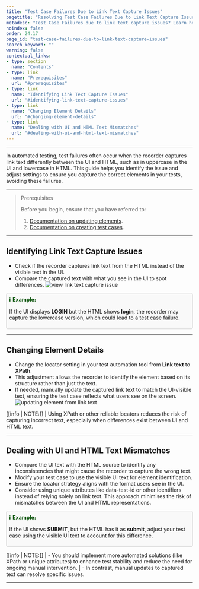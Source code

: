 ```yaml
---
title: "Test Case Failures Due to Link Text Capture Issues"
pagetitle: "Resolving Test Case Failures Due to Link Text Capture Issues"
metadesc: "Test Case Failures due to link text capture issues? Learn how to fix mismatches between UI and HTML text in automated tests to avoid errors."
noindex: false
order: 24.17
page_id: "test-case-failures-due-to-link-text-capture-issues"
search_keyword: ""
warning: false
contextual_links:
- type: section
  name: "Contents"
- type: link
  name: "Prerequisites"
  url: "#prerequisites"
- type: link
  name: "Identifying Link Text Capture Issues"
  url: "#identifying-link-text-capture-issues"
- type: link
  name: "Changing Element Details"
  url: "#changing-element-details"
- type: link
  name: "Dealing with UI and HTML Text Mismatches"
  url: "#dealing-with-ui-and-html-text-mismatches"
---
```


---

In automated testing, test failures often occur when the recorder captures link text differently between the UI and HTML, such as in uppercase in the UI and lowercase in HTML. This guide helps you identify the issue and adjust settings to ensure you capture the correct elements in your tests, avoiding these failures.

---

> <p id="prerequisites">Prerequisites</p>
>
> Before you begin, ensure that you have referred to:
> 1. [Documentation on updating elements](https://testsigma.com/docs/elements/web-apps/create-manually/).
> 2. [Documentation on creating test cases](https://testsigma.com/docs/test-cases/manage/add-edit-delete/).

---

## **Identifying Link Text Capture Issues**

- Check if the recorder captures link text from the HTML instead of the visible text in the UI.
- Compare the captured text with what you see in the UI to spot differences. ![view link text capture issue](https://s3.amazonaws.com/static-docs.testsigma.com/new_images/projects/applications/login_link_text_element.png)

<style>
  .example-container {
    border: 1px solid #ccc;
    border-radius: 4px;
    padding: 0.5em;
    margin: 0.5em 0;
    background-color: #f9f9f9;
  }
  .example-title {
    color: #004d00;
    font-weight: bold;
    display: flex;
    align-items: center;
  }
  .example-title span {
    margin-right: 5px;
  }
  .example-list {
    list-style: none;
    padding: 0;
  }
  .example-list li {
    margin-bottom: 0.5em;
  }
</style>

<div class="example-container">
  <div class="example-title">
    <span>ℹ️</span>Example:
  </div>
  <ul class="example-list">
      <p>If the UI displays <strong>LOGIN</strong> but the HTML shows <strong>login</strong>, the recorder may capture the lowercase version, which could lead to a test case failure.</p>
    </ol>
  </ul>
</div>

---

## **Changing Element Details**

- Change the locator setting in your test automation tool from **Link text** to **XPath**.
- This adjustment allows the recorder to identify the element based on its structure rather than just the text.
- If needed, manually update the captured link text to match the UI-visible text, ensuring the test case reflects what users see on the screen. ![updating element from link text](https://s3.amazonaws.com/static-docs.testsigma.com/new_images/projects/applications/changing_element_details_from_linktext.gif)

[[info | NOTE:]]
| Using XPath or other reliable locators reduces the risk of capturing incorrect text, especially when differences exist between UI and HTML text.

---

## **Dealing with UI and HTML Text Mismatches**

- Compare the UI text with the HTML source to identify any inconsistencies that might cause the recorder to capture the wrong text.
- Modify your test case to use the visible UI text for element identification.
- Ensure the locator strategy aligns with the format users see in the UI.
- Consider using unique attributes like data-test-id or other identifiers instead of relying solely on link text. This approach minimises the risk of mismatches between the UI and HTML representations.

<style>
  .example-container {
    border: 1px solid #ccc;
    border-radius: 4px;
    padding: 0.5em;
    margin: 0.5em 0;
    background-color: #f9f9f9;
  }
  .example-title {
    color: #004d00;
    font-weight: bold;
    display: flex;
    align-items: center;
  }
  .example-title span {
    margin-right: 5px;
  }
  .example-list {
    list-style: none;
    padding: 0;
  }
  .example-list li {
    margin-bottom: 0.5em;
  }
</style>

<div class="example-container">
  <div class="example-title">
    <span>ℹ️</span>Example:
  </div>
  <ul class="example-list">
      <p>If the UI shows <strong>SUBMIT</strong>, but the HTML has it as <strong>submit</strong>, adjust your test case using the visible UI text to account for this difference.</p>
    </ol>
  </ul>
</div>

[[info | NOTE:]]
| - You should implement more automated solutions (like XPath or unique attributes) to enhance test stability and reduce the need for ongoing manual intervention. 
| - In contrast, manual updates to captured text can resolve specific issues.

---



